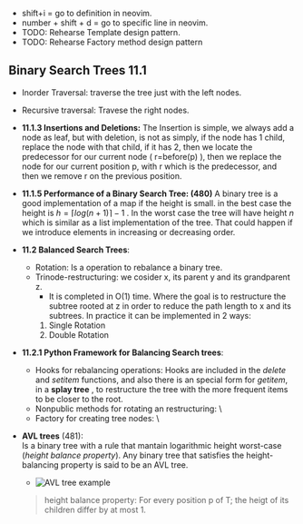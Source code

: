 * shift+i = go to definition in neovim.
* number + shift + d = go to specific line in neovim.
* TODO: Rehearse Template design pattern.
* TODO: Rehearse Factory method design pattern

## Binary Search Trees 11.1

- Inorder Traversal: traverse the tree just with the left nodes.
- Recursive traversal: Travese the right nodes.

- **11.1.3 Insertions and Deletions:**
  The Insertion is simple, we always add a node as leaf, but with
  deletion, is not as simply, if the node has 1 child, replace the
  node with that child, if it has 2, then we locate the predecessor
  for our current node ( r=before(p) ), then we replace the node
  for our current position p, with r which is the predecessor, and
  then we remove r on the previous position.

- **11.1.5 Performance of a Binary Search Tree: (480)** A binary tree is a good
  implementation of a map if the height is small.  in the best case
  the height is $h=\lceil log(n+1)\rceil-1$ . 
In the worst case the tree will have height *n* which is similar 
as a list implementation of the tree. That could happen if we 
introduce elements in increasing or decreasing order.

- **11.2 Balanced Search Trees**: 
  - Rotation: Is a operation to rebalance a binary tree.
  - Trinode-restructuring: we cosider x, its parent y and its grandparent z.
    - It is completed in O(1) time.
    Where the goal is to restructure the subtree rooted at z in order to reduce
    the path length to x and its subtrees. In practice it can be implemented in 2 ways:
    1. Single Rotation
    2. Double Rotation

- **11.2.1 Python Framework for Balancing Search trees**:
  - Hooks for rebalancing operations: 
    Hooks are included in the *delete* and *setitem* 
    functions, and also there is an special form for *getitem*, in a **splay tree**
    , to restructure the tree with the more frequent items to be closer to the root.
  - Nonpublic methods for rotating an restructuring: \
  - Factory for creating tree nodes: \

- **AVL trees** (481):    
  Is a binary tree with a rule that mantain logarithmic height worst-case (*height balance
  property*). Any binary tree that satisfies the height-balancing property is said to be
  an AVL tree.
  - ![AVL tree example](https://learnersbucket.com/wp-content/uploads/2021/03/AVL-Tree-in-Javascript.png)  
  > height balance property: For every position p of T; the heigt of its children differ 
    by at most 1.

